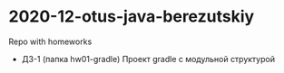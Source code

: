 # 2020-12-otus-java-berezutskiy
Repo with homeworks

* ДЗ-1 (папка hw01-gradle) Проект gradle с модульной структурой
